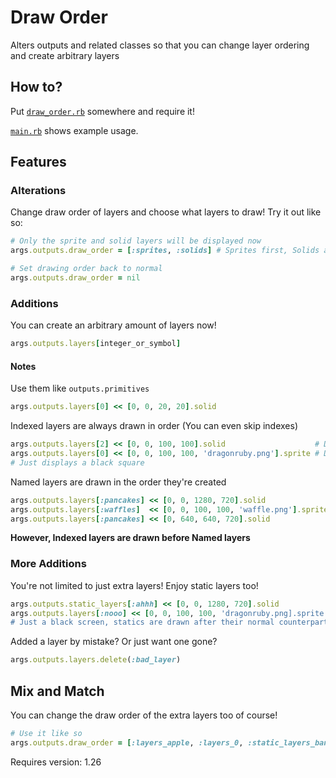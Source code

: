 # Draw Order
Alters outputs and related classes so that you can change layer ordering and create arbitrary layers

## How to?
Put [`draw_order.rb`](draw_order.rb) somewhere and require it!

[`main.rb`](main.rb) shows example usage.

## Features
### Alterations
Change draw order of layers and choose what layers to draw! Try it out like so:
```ruby
# Only the sprite and solid layers will be displayed now
args.outputs.draw_order = [:sprites, :solids] # Sprites first, Solids after

# Set drawing order back to normal
args.outputs.draw_order = nil
```
### Additions
You can create an arbitrary amount of layers now!
```ruby
args.outputs.layers[integer_or_symbol]
```
#### Notes
Use them like `outputs.primitives`
```ruby
args.outputs.layers[0] << [0, 0, 20, 20].solid
```
Indexed layers are always drawn in order (You can even skip indexes)
```ruby
args.outputs.layers[2] << [0, 0, 100, 100].solid                    # Drawn second
args.outputs.layers[0] << [0, 0, 100, 100, 'dragonruby.png'].sprite # Drawn first
# Just displays a black square
```
Named layers are drawn in the order they're created
```ruby
args.outputs.layers[:pancakes] << [0, 0, 1280, 720].solid               # This layer's drawn first
args.outputs.layers[:waffles]  << [0, 0, 100, 100, 'waffle.png'].sprite # This layer's drawn second
args.outputs.layers[:pancakes] << [0, 640, 640, 720].solid              # This is drawn between the first two
```
**However, Indexed layers are drawn before Named layers**
### More Additions
You're not limited to just extra layers! Enjoy static layers too!
```ruby
args.outputs.static_layers[:ahhh] << [0, 0, 1280, 720].solid
args.outputs.layers[:nooo] << [0, 0, 100, 100, 'dragonruby.png].sprite
# Just a black screen, statics are drawn after their normal counterparts
```

Added a layer by mistake? Or just want one gone?
```ruby
args.outputs.layers.delete(:bad_layer)
```
## Mix and Match
You can change the draw order of the extra layers too of course!
```ruby
# Use it like so
args.outputs.draw_order = [:layers_apple, :layers_0, :static_layers_banana, ...]
```

Requires version: 1.26
